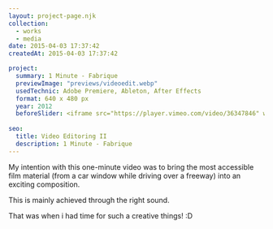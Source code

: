 ```yaml
---
layout: project-page.njk
collection: 
  - works
  - media
date: 2015-04-03 17:37:42
createdAt: 2015-04-03 17:37:42

project:
  summary: 1 Minute - Fabrique
  previewImage: "previews/videoedit.webp"
  usedTechnic: Adobe Premiere, Ableton, After Effects
  format: 640 x 480 px
  year: 2012
  beforeSlider: <iframe src="https://player.vimeo.com/video/36347846" width="570" height="456" frameborder="0" webkitAllowFullScreen mozallowfullscreen allowFullScreen></iframe>
   
seo:
  title: Video Editoring II
  description: 1 Minute - Fabrique
---
```

My intention with this one-minute video was to bring the most accessible film material (from a car window while driving over a freeway) into an exciting composition.

This is mainly achieved through the right sound.

That was when i had time for such a creative things! :D



